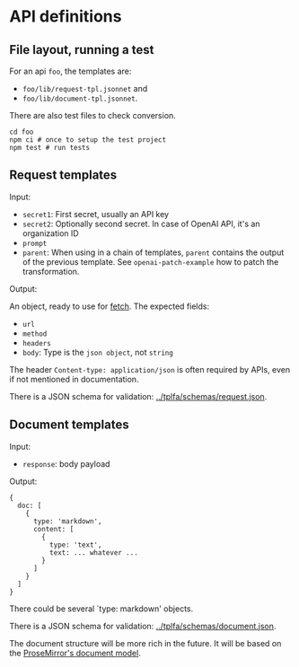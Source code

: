 # API definitions

## File layout, running a test

For an api `foo`, the templates are:

- `foo/lib/request-tpl.jsonnet` and
- `foo/lib/document-tpl.jsonnet`.

There are also test files to check conversion.

```
cd foo
npm ci # once to setup the test project
npm test # run tests
```

## Request templates

Input:

- `secret1`: First secret, usually an API key
- `secret2`: Optionally second secret. In case of OpenAI API, it's an organization ID
- `prompt`
- `parent`: When using in a chain of templates, `parent` contains the output of the previous template. See `openai-patch-example` how to patch the transformation.

Output:

An object, ready to use for [fetch](https://developer.mozilla.org/en-US/docs/Web/API/fetch). The expected fields:

- `url`
- `method`
- `headers`
- `body`: Type is the `json object`, not `string`

The header `Content-type: application/json` is often required by APIs, even if not mentioned in documentation.

There is a JSON schema for validation: [../tplfa/schemas/request.json](../tplfa/schemas/request.json).

## Document templates

Input:

- `response`: body payload

Output:

```
{
  doc: [
    {
      type: 'markdown',
      content: [
        {
          type: 'text',
          text: ... whatever ...
        }
      ]
    }
  ]
}
```

There could be several `type: markdown' objects.

There is a JSON schema for validation: [../tplfa/schemas/document.json](../tplfa/schemas/document.json).

The document structure will be more rich in the future. It will be based on the [ProseMirror's document model](https://prosemirror.net/docs/guide/#doc).
